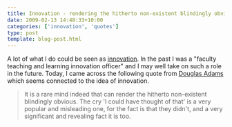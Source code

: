 ```yaml
---
title: Innovation - rendering the hitherto non-existent blindingly obvious
date: 2009-02-13 14:48:33+10:00
categories: ['innovation', 'quotes']
type: post
template: blog-post.html
---
```

A lot of what I do could be seen as [innovation](http://en.wikipedia.org/wiki/Innovation). In the past I was a "faculty teaching and learning innovation officer" and I may well take on such a role in the future. Today, I came across the following quote from [Douglas Adams](http://en.wikipedia.org/wiki/Douglas_adams) which seems connected to the idea of innovation.

> It is a rare mind indeed that can render the hitherto non-existent blindingly obvious. The cry 'I could have thought of that' is a very popular and misleading one, for the fact is that they didn't, and a very significant and revealing fact it is too.